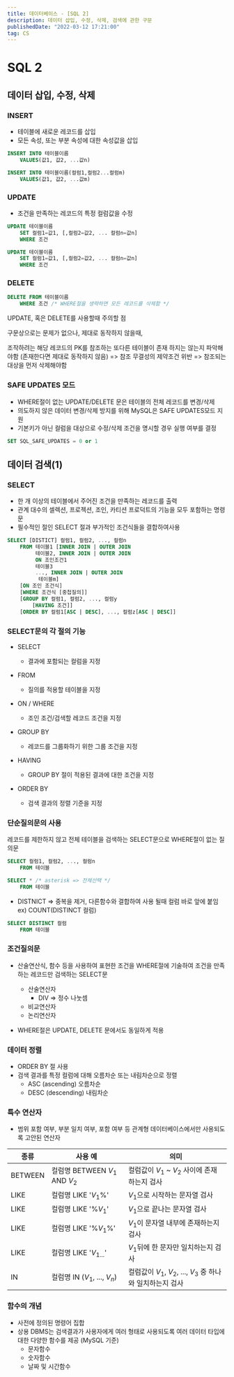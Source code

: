 ```yaml
---
title: 데이터베이스 - [SQL 2]
description: 데이터 삽입, 수정, 삭제, 검색에 관한 구문
publishedDate: "2022-03-12 17:21:00"
tag: CS
---
```


# SQL 2

## 데이터 삽입, 수정, 삭제

### INSERT

- 테이블에 새로운 레코드를 삽입
- 모든 속성, 또는 부분 속성에 대한 속성값을 삽입

```sql
INSERT INTO 테이블이름
    VALUES(값1, 값2, ...값n)
```

```sql
INSERT INTO 테이블이름(컬럼1,컬럼2...컬럼m)
    VALUES(값1, 값2, ...값m)
```

### UPDATE

- 조건을 만족하는 레코드의 특정 컬럼값을 수정

```sql
UPDATE 테이블이름
    SET 컬럼1=값1, [,컬럼2=값2, ... 컬럼n=값n]
    WHERE 조건
```

```sql
UPDATE 테이블이름
    SET 컬럼1=값1, [,컬럼2=값2, ... 컬럼n=값n]
    WHERE 조건
```

### DELETE

```sql
DELETE FROM 테이블이름
    WHERE 조건 /* WHERE절을 생략하면 모든 레코드를 삭제함 */
```

UPDATE, 혹은 DELETE를 사용할때 주의할 점

구문상으로는 문제가 없으나, 제대로 동작하지 않을때,

조작하려는 해당 레코드의 PK를 참조하는 또다른 테이블이 존재 하지는 않는지 파악해야함 (존재한다면 제대로 동작하지 않음) => 참조 무결성의 제약조건 위반 => 참조되는 대상을 먼저 삭제해야함

### SAFE UPDATES 모드

- WHERE절이 없는 UPDATE/DELETE 문은 테이블의 전체 레코드를 변경/삭제
- 의도하지 않은 데이터 변경/삭제 방지를 위해 MySQL은 SAFE UPDATES모드 지원
- 기본키가 아닌 컬럼을 대상으로 수정/삭제 조건을 명시할 경우 실행 여부를 결정

```sql
SET SQL_SAFE_UPDATES = 0 or 1
```

## 데이터 검색(1)

### SELECT

- 한 개 이상의 테이블에서 주어진 조건을 만족하는 레코드를 출력
- 관계 대수의 셀렉션, 프로젝션, 조인, 카티션 프로덕트의 기능을 모두 포함하는 명령문
- 필수적인 절인 SELECT 절과 부가적인 조건식들을 결합하여사용

```sql
SELECT [DISTICT] 컬럼1, 컬럼2, ..., 컬럼n
    FROM 테이블1 [INNER JOIN | OUTER JOIN
         테이블2, INNER JOIN | OUTER JOIN
         ON 조인조건1
         테이블3
         ..., INNER JOIN | OUTER JOIN
          테이블m]
    [ON 조인 조건식]
    [WHERE 조건식 [중첩질의]]
    [GROUP BY 컬럼1, 컬럼2, ..., 컬럼y
        [HAVING 조건]]
    [ORDER BY 컬럼1[ASC | DESC], ..., 컬럼z[ASC | DESC]]
```

### SELECT문의 각 절의 기능

- SELECT

  - 결과에 포함되는 컬럼을 지정

- FROM

  - 질의를 적용할 테이블을 지정

- ON / WHERE

  - 조인 조건/검색할 레코드 조건을 지정

- GROUP BY

  - 레코드를 그룹화하기 위한 그룹 조건을 지정

- HAVING

  - GROUP BY 절이 적용된 결과에 대한 조건을 지정

- ORDER BY
  - 검색 결과의 정렬 기준을 지정

### 단순질의문의 사용

레코드를 제한하지 않고 전체 테이블을 검색하는 SELECT문으로 WHERE절이 없는 질의문

```sql
SELECT 컬럼1, 컬럼2, ..., 컬럼n
    FROM 테이블
```

```sql
SELECT * /* asterisk => 전체선택 */
    FROM 테이블
```

- DISTNICT => 중복을 제거, 다른함수와 결합하여 사용 될때 컬럼 바로 앞에 붙임 ex) COUNT(DISTINCT 컬럼)

```sql
SELECT DISTINCT 컬럼
    FROM 테이블
```

### 조건질의문

- 산술연산식, 함수 등을 사용하여 표현한 조건을 WHERE절에 기술하여 조건을 만족하는 레코드만 검색하는 SELECT문

  - 산술연산자
    - DIV => 정수 나눗셈
  - 비교연산자
  - 논리연산자

- WHERE절은 UPDATE, DELETE 문에서도 동일하게 적용

### 데이터 정렬

- ORDER BY 절 사용
- 검색 결과를 특정 컬럼에 대해 오름차순 또는 내림차순으로 정렬
  - ASC (ascending) 오름차순
  - DESC (descending) 내림차순

### 특수 연산자

- 범위 포함 여부, 부분 일치 여부, 포함 여부 등 관계형 데이터베이스에서만 사용되도록 고안된 연산자

| 종류    | 사용 예                        | 의미                                                        |
| ------- | ------------------------------ | ----------------------------------------------------------- |
| BETWEEN | 컬럼명 BETWEEN $V_1$ AND $V_2$ | 컬럼값이 $V_1$ ~ $V_2$ 사이에 존재하는지 검사               |
| LIKE    | 컬럼명 LIKE '$V_1$%'           | $V_1$으로 시작하는 문자열 검사                              |
| LIKE    | 컬럼명 LIKE '%$V_1$'           | $V_1$으로 끝나는 문자열 검사                                |
| LIKE    | 컬럼명 LIKE '%$V_1$%'          | $V_1$이 문자열 내부에 존재하는지 검사                       |
| LIKE    | 컬럼명 LIKE '$V_{1...}$'       | $V_1$뒤에 한 문자만 일치하는지 검사                         |
| IN      | 컬럼명 IN ($V_1$, ..., $V_n$)  | 컬럼값이 $V_1$, $V_2$, ..., $V_3$ 중 하나와 일치하는지 검사 |

### 함수의 개념

- 사전에 정의된 명령어 집합
- 상용 DBMS는 검색결과가 사용자에게 여러 형태로 사용되도록 여러 데이터 타입에 대한 다양한 함수를 제공 (MySQL 기준)
  - 문자함수
  - 숫자함수
  - 날짜 및 시간함수
